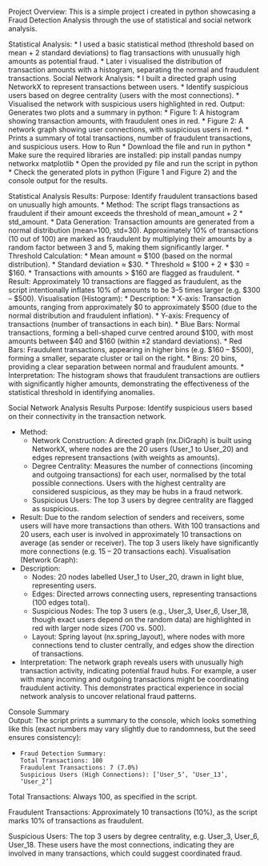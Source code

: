 Project Overview: This is a simple project i created in python showcasing a Fraud Detection Analysis through the use of statistical and social network analysis.

<p> Statistical Analysis:
* I used a basic statistical method (threshold based on mean + 2 standard deviations) to flag transactions with unusually high amounts as potential fraud.
* Later i visualised the distribution of transaction amounts with a histogram, separating the normal and fraudulent transactions.
Social Network Analysis:
* I built a directed graph using NetworkX to represent transactions between users.
* Identify suspicious users based on degree centrality (users with the most connections).
* Visualised the network with suspicious users highlighted in red.
Output: Generates two plots and a summary in python:
* Figure 1: A histogram showing transaction amounts, with fraudulent ones in red.
* Figure 2: A network graph showing user connections, with suspicious users in red.
* Prints a summary of total transactions, number of fraudulent transactions, and suspicious users.
How to Run
* Download the file and run in python
* Make sure the required libraries are installed: pip install pandas numpy networkx matplotlib
* Open the provided py file and run the script in python
* Check the generated plots in python (Figure 1 and Figure 2) and the console output for the results.

<p> Statistical Analysis Results:
Purpose: Identify fraudulent transactions based on unusually high amounts.
* Method: The script flags transactions as fraudulent if their amount exceeds the threshold of mean_amount + 2 * std_amount.
  * Data Generation: Transaction amounts are generated from a normal distribution (mean=100, std=30). Approximately 10% of transactions (10 out of 100) are marked as fraudulent by multiplying their amounts by a random factor between 3 and 5, making them significantly larger.
  * Threshold Calculation:
    * Mean amount ≈ $100 (based on the normal distribution).
    * Standard deviation ≈ $30.
    * Threshold ≈ $100 + 2 * $30 = $160.
    * Transactions with amounts > $160 are flagged as fraudulent.
* Result: Approximately 10 transactions are flagged as fraudulent, as the script intentionally inflates 10% of amounts to be 3–5 times larger (e.g. $300 – $500).
Visualisation (Histogram):
* Description:
  * X-axis: Transaction amounts, ranging from approximately $0 to approximately $500 (due to the normal distribution and fraudulent inflation).
  * Y-axis: Frequency of transactions (number of transactions in each bin).
  * Blue Bars: Normal transactions, forming a bell-shaped curve centred around $100, with most amounts between $40 and $160 (within ±2 standard deviations).
  * Red Bars: Fraudulent transactions, appearing in higher bins (e.g. $160 – $500), forming a smaller, separate cluster or tail on the right.
  * Bins: 20 bins, providing a clear separation between normal and fraudulent amounts.
* Interpretation: The histogram shows that fraudulent transactions are outliers with significantly higher amounts, demonstrating the effectiveness of the statistical threshold in identifying anomalies.

Social Network Analysis Results
Purpose: Identify suspicious users based on their connectivity in the transaction network.
* Method:
  * Network Construction: A directed graph (nx.DiGraph) is built using NetworkX, where nodes are the 20 users (User_1 to User_20) and edges represent transactions (with weights as amounts).
  * Degree Centrality: Measures the number of connections (incoming and outgoing transactions) for each user, normalised by the total possible connections. Users with the highest centrality are considered suspicious, as they may be hubs in a fraud network.
  * Suspicious Users: The top 3 users by degree centrality are flagged as suspicious.
* Result: Due to the random selection of senders and receivers, some users will have more transactions than others. With 100 transactions and 20 users, each user is involved in approximately 10 transactions on average (as sender or receiver). The top 3 users likely have significantly more connections (e.g. 15 – 20 transactions each).
Visualisation (Network Graph):
* Description:
  * Nodes: 20 nodes labelled User_1 to User_20, drawn in light blue, representing users.
  * Edges: Directed arrows connecting users, representing transactions (100 edges total).
  * Suspicious Nodes: The top 3 users (e.g., User_3, User_6, User_18, though exact users depend on the random data) are highlighted in red with larger node sizes (700 vs. 500).
  * Layout: Spring layout (nx.spring_layout), where nodes with more connections tend to cluster centrally, and edges show the direction of transactions.
* Interpretation: The network graph reveals users with unusually high transaction activity, indicating potential fraud hubs. For example, a user with many incoming and outgoing transactions might be coordinating fraudulent activity. This demonstrates practical experience in social network analysis to uncover relational fraud patterns.

Console Summary
<br> Output: The script prints a summary to the console, which looks something like this (exact numbers may vary slightly due to randomness, but the seed ensures consistency):
*     Fraud Detection Summary:
      Total Transactions: 100
      Fraudulent Transactions: 7 (7.0%)
      Suspicious Users (High Connections): [‘User_5’, ‘User_13’, ‘User_2’]
Total Transactions: Always 100, as specified in the script.

Fraudulent Transactions: Approximately 10 transactions (10%), as the script marks 10% of transactions as fraudulent. 

Suspicious Users: The top 3 users by degree centrality, e.g. User_3, User_6, User_18. These users have the most connections, indicating they are involved in many transactions, which could suggest coordinated fraud.

